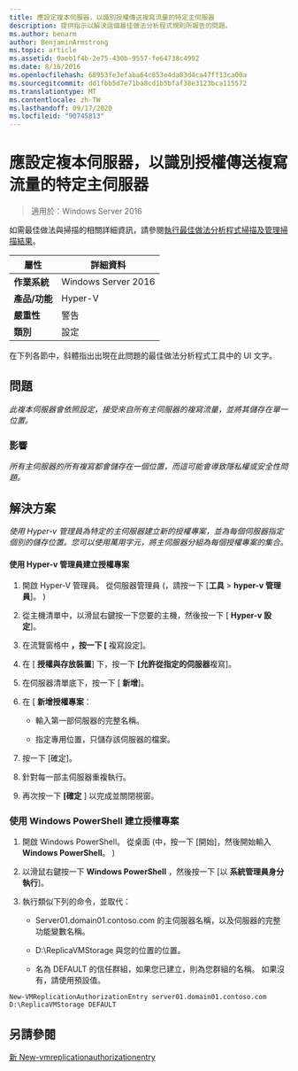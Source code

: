 ```yaml
---
title: 應設定複本伺服器，以識別授權傳送複寫流量的特定主伺服器
description: 提供指示以解決這個最佳做法分析程式規則所報告的問題。
ms.author: benarm
author: BenjaminArmstrong
ms.topic: article
ms.assetid: 0aeb1f4b-2e75-430b-9557-fe64738c4992
ms.date: 8/16/2016
ms.openlocfilehash: 68953fe3efaba64c853e4da83d4ca47ff13ca00a
ms.sourcegitcommit: dd1fbb5d7e71ba8cd1b5bfaf38e3123bca115572
ms.translationtype: MT
ms.contentlocale: zh-TW
ms.lasthandoff: 09/17/2020
ms.locfileid: "90745813"
---
```

# <a name="replica-servers-should-be-configured-to-identify-specific-primary-servers-authorized-to-send-replication-traffic"></a>應設定複本伺服器，以識別授權傳送複寫流量的特定主伺服器

>適用於：Windows Server 2016

如需最佳做法與掃描的相關詳細資訊，請參閱[執行最佳做法分析程式掃描及管理掃描結果](https://go.microsoft.com/fwlink/p/?LinkID=223177)。

|屬性|詳細資料|
|-|-|
|**作業系統**|Windows Server 2016|
|**產品/功能**|Hyper-V|
|**嚴重性**|警告|
|**類別**|設定|

在下列各節中，斜體指出出現在此問題的最佳做法分析程式工具中的 UI 文字。

## <a name="issue"></a>問題
*此複本伺服器會依照設定，接受來自所有主伺服器的複寫流量，並將其儲存在單一位置。*

### <a name="impact"></a>影響
*所有主伺服器的所有複寫都會儲存在一個位置，而這可能會導致隱私權或安全性問題。*

## <a name="resolution"></a>解決方案
*使用 Hyper-v 管理員為特定的主伺服器建立新的授權專案，並為每個伺服器指定個別的儲存位置。您可以使用萬用字元，將主伺服器分組為每個授權專案的集合。*

#### <a name="create-authorization-entries-using-hyper-v-manager"></a>使用 Hyper-v 管理員建立授權專案

1.  開啟 Hyper-V 管理員。 從伺服器管理員 (，請按一下 [**工具**  >  **hyper-v 管理員**]。 ) 

2.  從主機清單中，以滑鼠右鍵按一下您要的主機，然後按一下 [ **Hyper-v 設定**]。

3.  在流覽窗格中 **，按一下 [** 複寫設定]。

4.  在 [ **授權與存放裝置**] 下，按一下 **[允許從指定的伺服器**複寫]。

5.  在伺服器清單底下，按一下 [ **新增**]。

6.  在 [ **新增授權專案**：

    -   輸入第一部伺服器的完整名稱。

    -   指定專用位置，只儲存該伺服器的檔案。

7.  按一下 [確定]。

8.  針對每一部主伺服器重複執行。

9. 再次按一下 **[確定** ] 以完成並關閉視窗。

### <a name="create-authorization-entries-using-windows-powershell"></a>使用 Windows PowerShell 建立授權專案

1.  開啟 Windows PowerShell。 從桌面 (中，按一下 [開始]，然後開始輸入 **Windows PowerShell**。 ) 

2.  以滑鼠右鍵按一下 **Windows PowerShell** ，然後按一下 [以 **系統管理員身分執行**]。

3.  執行類似下列的命令，並取代：

    -   Server01.domain01.contoso.com 的主伺服器名稱，以及伺服器的完整功能變數名稱。

    -   D:\ReplicaVMStorage 與您的位置的位置。

    -   名為 DEFAULT 的信任群組，如果您已建立，則為您群組的名稱。 如果沒有，請使用預設值。

```
New-VMReplicationAuthorizationEntry server01.domain01.contoso.com D:\ReplicaVMStorage DEFAULT
```

## <a name="see-also"></a>另請參閱
[新 New-vmreplicationauthorizationentry](/powershell/module/hyper-v/new-vmreplicationauthorizationentry?view=win10-ps)